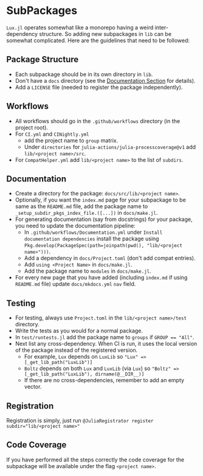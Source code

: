 # SubPackages

`Lux.jl` operates somewhat like a monorepo having a weird inter-dependency structure. So
adding new subpackages in `lib` can be somewhat complicated. Here are the guidelines that
need to be followed:

## Package Structure

  * Each subpackage should be in its own directory in `lib`.
  * Don't have a `docs` directory (see the [Documentation Section](#documentation) for
    details).
  * Add a `LICENSE` file (needed to register the package independently).

## Workflows

  * All workflows should go in the `.github/workflows` directory (in the project root).
  * For `CI.yml` and `CINightly.yml`
    - add the project name to `group` matrix.
    - Under `directories` for `julia-actions/julia-processcoverage@v1` add
      `lib/<project name>/src`.
  * For `CompatHelper.yml` add `lib/<project name>` to the list of `subdirs`.

## Documentation

  * Create a directory for the package: `docs/src/lib/<project name>`.
  * Optionally, if you want the `index.md` page for your subpackage to be same as the
    `README.md` file, add the package name to `_setup_subdir_pkgs_index_file.([...])` in
    `docs/make.jl`.
  * For generating documentation (say from docstrings) for your package, you need to update
    the documentation pipeline:
    - In `.github/workflows/Documentation.yml` under `Install documentation dependencies`
      install the package using
      `Pkg.develop(PackageSpec(path=joinpath(pwd(), "lib/<project name>")))`.
    - Add a dependency in `docs/Project.toml` (don't add compat entries).
    - Add `using <Project Name>` in `docs/make.jl`.
    - Add the package name to `modules` in `docs/make.jl`.
  * For every new page that you have added (including `index.md` if using `README.md` file)
    update `docs/mkdocs.yml` `nav` field.

## Testing

  * For testing, always use `Project.toml` in the `lib/<project name>/test` directory.
  * Write the tests as you would for a normal package.
  * In `test/runtests.jl` add the package name to `groups` if `GROUP == "All"`.
  * Next list any cross-dependency. When CI is run, it uses the local version of the package
    instead of the registered version.
    - For example, `Lux` depends on `LuxLib` so `"Lux" => [_get_lib_path("LuxLib")]`
    - `Boltz` depends on both `Lux` and `LuxLib` (via `Lux`) so
      `"Boltz" => [_get_lib_path("LuxLib"), dirname(@__DIR__)]`
    - If there are no cross-dependencies, remember to add an empty vector.

## Registration

Registration is simply, just run `@JuliaRegistrator register subdir="lib/<project name>"`

## Code Coverage

If you have performed all the steps correctly the code coverage for the subpackage will
be available under the flag `<project name>`.
